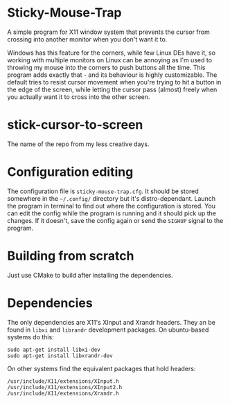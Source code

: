 # Sticky-Mouse-Trap
A simple program for X11 window system that prevents the cursor from crossing into another monitor when you don't want it to. 

Windows has this feature for the corners, while few Linux DEs have it, so working with multiple monitors on Linux can be annoying as I'm used to throwing my mouse into the corners to push buttons all the time. This program adds exactly that - and its behaviour is highly customizable. The default tries to resist cursor movement when you're trying to hit a button in the edge of the screen, while letting the cursor pass (almost) freely when you actually want it to cross into the other screen.

# stick-cursor-to-screen
The name of the repo from my less creative days.

# Configuration editing
The configuration file is `sticky-mouse-trap.cfg`. It should be stored somewhere in the `~/.config/` directory but it's distro-dependant. Launch the program in terminal to find out where the configuration is stored. You can edit the config while the program is running and it should pick up the changes. If it doesn't, save the config again or send the `SIGHUP` signal to the program.

# Building from scratch
Just use CMake to build after installing the dependencies.

# Dependencies
The only dependencies are X11's XInput and Xrandr headers. They an be found in `libxi` and `librandr` development packages. On ubuntu-based systems do this:

```
sudo apt-get install libxi-dev
sudo apt-get install libxrandr-dev
```

On other systems find the equivalent packages that hold headers:
```
/usr/include/X11/extensions/XInput.h
/usr/include/X11/extensions/XInput2.h
/usr/include/X11/extensions/Xrandr.h
```